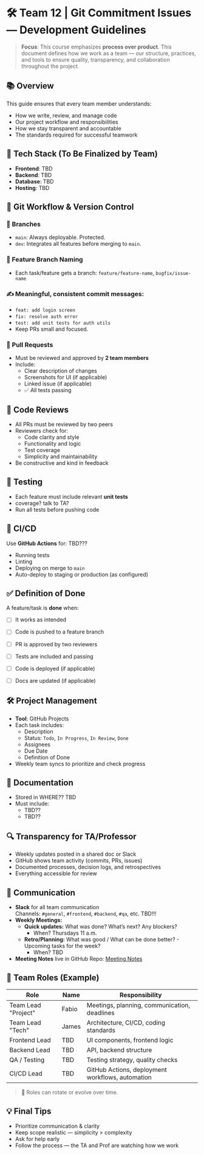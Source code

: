# 🛠️ Team 12 | Git Commitment Issues — Development Guidelines

> **Focus**: This course emphasizes **process over product**. This document defines how we work as a team — our structure, practices, and tools to ensure quality, transparency, and collaboration throughout the project.


## 📚 Overview

This guide ensures that every team member understands:
- How we write, review, and manage code
- Our project workflow and responsibilities
- How we stay transparent and accountable
- The standards required for successful teamwork


## 🚀 Tech Stack (To Be Finalized by Team)

- **Frontend**: TBD
- **Backend**: TBD
- **Database**: TBD
- **Hosting**: TBD


## 🔄 Git Workflow & Version Control

### 🔧 Branches
- `main`: Always deployable. Protected.
- `dev`: Integrates all features before merging to `main`.

### 🌿 Feature Branch Naming
- Each task/feature gets a branch: `feature/feature-name`, `bugfix/issue-name`

### ✍️ Meaningful, consistent commit messages:
- `feat: add login screen`
- `fix: resolve auth error`
- `test: add unit tests for auth utils`
- Keep PRs small and focused.

### 🔁 Pull Requests
- Must be reviewed and approved by **2 team members**
- Include:
  - Clear description of changes
  - Screenshots for UI (if applicable)
  - Linked issue (if applicable)
  - ✅ All tests passing


## 👀 Code Reviews

- All PRs must be reviewed by two peers
- Reviewers check for:
  - Code clarity and style
  - Functionality and logic
  - Test coverage
  - Simplicity and maintainability
- Be constructive and kind in feedback


## 🧪 Testing

- Each feature must include relevant **unit tests**
- coverage? talk to TA?
- Run all tests before pushing code


## 🤖 CI/CD

Use **GitHub Actions** for:  TBD???
- Running tests
- Linting
- Deploying on merge to `main`
- Auto-deploy to staging or production (as configured)


## ✅ Definition of Done

A feature/task is **done** when:
- [ ] It works as intended
- [ ] Code is pushed to a feature branch
- [ ] PR is approved by two reviewers
- [ ] Tests are included and passing
- [ ] Code is deployed (if applicable)
- [ ] Docs are updated (if applicable)


## 🛠️ Project Management

- **Tool**: GitHub Projects
- Each task includes:
  - Description
  - Status: `Todo`, `In Progress`, `In Review`, `Done`
  - Assignees
  - Due Date
  - Definition of Done
- Weekly team syncs to prioritize and check progress


## 📄 Documentation

- Stored in WHERE?? TBD
- Must include:
  - TBD??
  - TBD??


## 🔍 Transparency for TA/Professor

- Weekly updates posted in a shared doc or Slack  
- GitHub shows team activity (commits, PRs, issues)  
- Documented processes, decision logs, and retrospectives  
- Everything accessible for review


## 💬 Communication

- **Slack** for all team communication  
  Channels: `#general`, `#frontend`, `#backend`, `#qa`, etc. TBD!!!
- **Weekly Meetings:**
  - **Quick updates:** What was done? What’s next? Any blockers?
    - When? Thursdays 11 a.m.
  - **Retro/Planning:** What was good / What can be done better? - Upcoming tasks for the week?
    - When? TBD
- **Meeting Notes** live in GitHub Repo: [Meeting Notes](meeting-notes.md)


## 🎯 Team Roles (Example)

| Role               | Name   | Responsibility                                   |
|--------------------|--------|--------------------------------------------------|
| Team Lead "Project"| Fabio  | Meetings, planning, communication, deadlines     |
| Team Lead "Tech"   | James  | Architecture, CI/CD, coding standards            |
| Frontend Lead      | TBD    | UI components, frontend logic                    |
| Backend Lead       | TBD    | API, backend structure                           |
| QA / Testing       | TBD    | Testing strategy, quality checks                 |
| CI/CD Lead         | TBD    | GitHub Actions, deployment workflows, automation |

> 🔄 Roles can rotate or evolve over time.


## 💡 Final Tips

- Prioritize communication & clarity  
- Keep scope realistic — simplicity > complexity  
- Ask for help early  
- Follow the process — the TA and Prof are watching how we work





